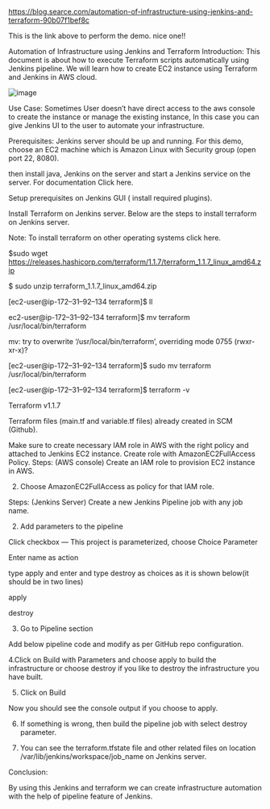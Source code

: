 https://blog.searce.com/automation-of-infrastructure-using-jenkins-and-terraform-90b07f1bef8c

This is the link above to perform the demo. nice one!!



Automation of Infrastructure using Jenkins and Terraform
Introduction:
This document is about how to execute Terraform scripts automatically using Jenkins pipeline. We will learn how to create EC2 instance using Terraform and Jenkins in AWS cloud.

![image](https://user-images.githubusercontent.com/72337263/196380770-17621207-475f-4fc7-b52a-f2cf9bfc3dce.png)


Use Case:
Sometimes User doesn’t have direct access to the aws console to create the instance or manage the existing instance, In this case you can give Jenkins UI to the user to automate your infrastructure.

Prerequisites:
Jenkins server should be up and running.
For this demo, choose an EC2 machine which is Amazon Linux with Security group (open port 22, 8080).

then install java, Jenkins on the server and start a Jenkins service on the server. For documentation Click here.

Setup prerequisites on Jenkins GUI ( install required plugins).

Install Terraform on Jenkins server.
Below are the steps to install terraform on Jenkins server.

Note: To install terraform on other operating systems click here.

$sudo wget https://releases.hashicorp.com/terraform/1.1.7/terraform_1.1.7_linux_amd64.zip

$ sudo unzip terraform_1.1.7_linux_amd64.zip

[ec2-user@ip-172–31–92–134 terraform]$ ll

ec2-user@ip-172–31–92–134 terraform]$ mv terraform /usr/local/bin/terraform

mv: try to overwrite ‘/usr/local/bin/terraform’, overriding mode 0755 (rwxr-xr-x)?

[ec2-user@ip-172–31–92–134 terraform]$ sudo mv terraform /usr/local/bin/terraform

[ec2-user@ip-172–31–92–134 terraform]$ terraform -v

Terraform v1.1.7

Terraform files (main.tf and variable.tf files) already created in SCM (Github).


Make sure to create necessary IAM role in AWS with the right policy and attached to Jenkins EC2 instance. Create role with AmazonEC2FullAccess Policy.
Steps: (AWS console)
Create an IAM role to provision EC2 instance in AWS.

2. Choose AmazonEC2FullAccess as policy for that IAM role.


Steps: (Jenkins Server)
Create a new Jenkins Pipeline job with any job name.

2. Add parameters to the pipeline

Click checkbox — This project is parameterized, choose Choice Parameter

Enter name as action

type apply and enter and type destroy as choices as it is shown below(it should be in two lines)

apply

destroy


3. Go to Pipeline section

Add below pipeline code and modify as per GitHub repo configuration.


4.Click on Build with Parameters and choose apply to build the infrastructure or choose destroy if you like to destroy the infrastructure you have built.


5. Click on Build

Now you should see the console output if you choose to apply.


6. If something is wrong, then build the pipeline job with select destroy parameter.


7. You can see the terraform.tfstate file and other related files on location /var/lib/jenkins/workspace/job_name on Jenkins server.

Conclusion:

By using this Jenkins and terraform we can create infrastructure automation with the help of pipeline feature of Jenkins.
